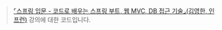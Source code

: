 
> [⌜스프링 입문 - 코드로 배우는 스프링 부트, 웹 MVC, DB 접근 기술⌟(김영한, 인프런)](https://www.inflearn.com/course/%EC%8A%A4%ED%94%84%EB%A7%81-%EC%9E%85%EB%AC%B8-%EC%8A%A4%ED%94%84%EB%A7%81%EB%B6%80%ED%8A%B8) 강의에 대한 코드입니다. 
